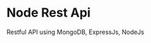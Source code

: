 # Node Rest Api
<p>Restful API using MongoDB, ExpressJs, NodeJs</p>
<!-- TODO Project requirement and instalation setup -->

